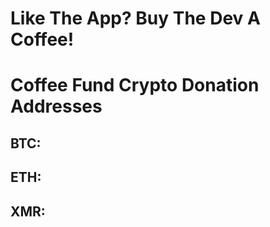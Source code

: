 # Like The App? Buy The Dev A Coffee!
# Coffee Fund Crypto Donation Addresses

## BTC:
## ETH:
## XMR: